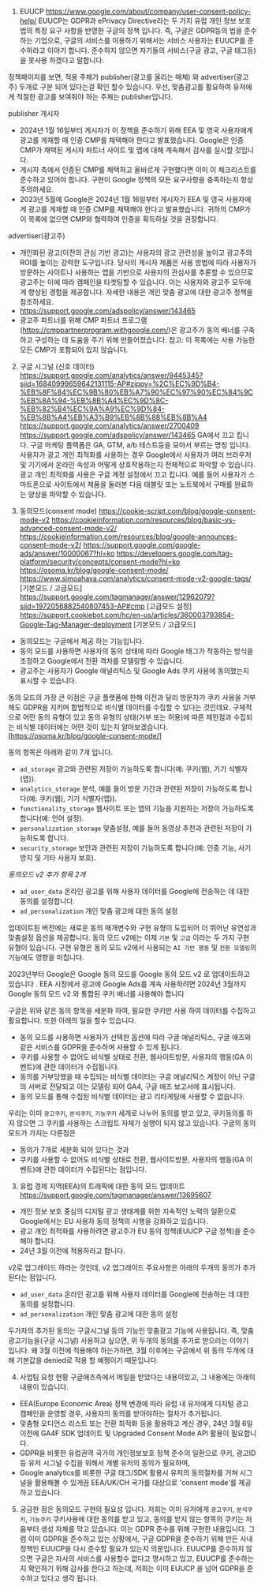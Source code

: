 1) EUUCP
https://www.google.com/about/company/user-consent-policy-help/
EUUCP는 GDPR과 ePrivacy Directive라는 두 가지 유럽 개인 정보 보호법의 특정 요구 사항을 반영한 구글의 정책 입니다.
즉, 구글은 GDPR등의 법을 준수하는 기업으로, 구글의 서비스를 이용하기 위해서는 서비스 사용자는 EUUCP를 준수하라고 이야기 합니다.
준수하지 않으면 자기들의 서비스(구글 광고, 구글 태그등)을 못사용 하겠다고 말합니다.
 
정책페이지를 보면, 적용 주체가 publisher(광고를 올리는 매체) 와 advertiser(광고주) 두개로 구분 되어 있다는걸 확인 할수 있습니다.
우선, 맞춤광고를 활요하여 유저에게 적절한 광고를 보여줘야 하는 주체는 publisher입니다.
 
publisher 개시자
- 2024년 1월 16일부터 게시자가 이 정책을 준수하기 위해 EEA 및 영국 사용자에게 광고를 게재할 때 인증 CMP를 채택해야 한다고 발표했습니다. Google은 인증 CMP가 채택된 게시자 파트너 사이트 및 앱에 대해 계속해서 감사를 실시할 것입니다.
- 게시자 측에서 인증된 CMP를 채택하고 올바르게 구현했다면 이미 이 체크리스트를 준수하고 있어야 합니다. 구현이 Google 정책의 모든 요구사항을 충족하는지 항상 주의하세요.
- 2023년 5월에 Google은 2024년 1월 16일부터 게시자가 EEA 및 영국 사용자에게 광고를 게재할 때 인증 CMP를 채택해야 한다고 발표했습니다. 귀하의 CMP가 이 목록에 없으면 CMP와 협력하여 인증을 획득하실 것을 권장합니다.
 
advertiser(광고주)
- 개인화된 광고(이전의 관심 기반 광고)는 사용자의 광고 관련성을 높이고 광고주의 ROI를 높이는 강력한 도구입니다. 당사의 게시자 제품은 사용 방법에 따라 사용자가 방문하는 사이트나 사용하는 앱을 기반으로 사용자의 관심사를 추론할 수 있으므로 광고주는 이에 따라 캠페인을 타겟팅할 수 있습니다. 이는 사용자와 광고주 모두에게 향상된 경험을 제공합니다. 자세한 내용은 개인 맞춤 광고에 대한 광고주 정책을 참조하세요.
- https://support.google.com/adspolicy/answer/143465
- 광고주 파트너를 위해 CMP 파트너 프로그램(https://cmppartnerprogram.withgoogle.com/)은 광고주가 동의 배너를 구축하고 구성하는 데 도움을 주기 위해 만들어졌습니다. 참고: 이 목록에는 사용 가능한 모든 CMP가 포함되어 있지 않습니다.
 
 
2) 구글 시그널 (신호 데이터)
https://support.google.com/analytics/answer/9445345?sjid=16840999659642131115-AP#zippy=%2C%EC%9D%B4-%EB%8F%84%EC%9B%80%EB%A7%90%EC%97%90%EC%84%9C%EB%8A%94-%EB%8B%A4%EC%9D%8C-%EB%82%B4%EC%9A%A9%EC%9D%84-%EB%8B%A4%EB%A3%B9%EB%8B%88%EB%8B%A4
https://support.google.com/analytics/answer/2700409
https://support.google.com/adspolicy/answer/143465
GA에서 끄고 킵니다.
구글 마케팅 플랙폼은 GA, GTM, a/b 테스트등을 모아서 부르는 명칭 입니다.
사용자가 광고 개인 최적화를 사용하는 경우 Google에서 사용자가 여러 브라우저 및 기기에서 온라인 속성과 어떻게 상호작용하는지 전체적으로 파악할 수 있습니다.
광고 개인 최적화를 사용은 구글 계정 설정에서 끄고 킵니다.
예를 들어 사용자가 스마트폰으로 사이트에서 제품을 둘러본 다음 태블릿 또는 노트북에서 구매를 완료하는 양상을 파악할 수 있습니다.
 
3) 동의모드(consent mode)
https://cookie-script.com/blog/google-consent-mode-v2
https://cookieinformation.com/resources/blog/basic-vs-advanced-consent-mode-v2/
https://cookieinformation.com/resources/blog/google-announces-consent-mode-v2/
https://support.google.com/google-ads/answer/10000067?hl=ko
https://developers.google.com/tag-platform/security/concepts/consent-mode?hl=ko
https://osoma.kr/blog/google-consent-mode/
https://www.simoahava.com/analytics/consent-mode-v2-google-tags/ [기본모드 / 고급모드]
https://support.google.com/tagmanager/answer/12962079?sjid=1972056882540807453-AP#cmp [고급모드 설정]
https://support.cookiebot.com/hc/en-us/articles/360003793854-Google-Tag-Manager-deployment [기본모드 / 고급모드]
- 동의모드는 구글에서 제공 하는 기능입니다.
- 동의 모드를 사용하면 사용자의 동의 상태에 따라 Google 태그가 작동하는 방식을 조정하고 Google에서 전환 격차를 모델링할 수 있습니다.
- 광고주는 사용자가 Google 애널리틱스 및 Google Ads 쿠키 사용에 동의했는지 표시할 수 있습니다.
 
 
동의 모드의 가장 큰 이점은 구글 플랫폼에 한해 이전과 달리 방문자가 쿠키 사용을 거부해도 GDPR을 지키며 합법적으로 비식별 데이터를 수집할 수 있다는 것인데요. 구체적으로 어떤 동의 유형이 있고 동의 유형의 상태(거부 또는 허용)에 따른 제한점과 수집되는 비식별 데이터에는 어떤 것이 있는지 알아보겠습니다. [https://osoma.kr/blog/google-consent-mode/]
 
 
동의 항목은 아래와 같이 7개 입니다.
- `ad_storage`  광고와 관련된 저장이 가능하도록 합니다(예: 쿠키(웹), 기기 식별자(앱)).
- `analytics_storage` 분석, 예를 들어 방문 기간과 관련된 저장이 가능하도록 합니다(예: 쿠키(웹), 기기 식별자(앱)).
- `functionality_storage` 웹사이트 또는 앱의 기능을 지원하는 저장이 가능하도록 합니다(예: 언어 설정).
- `personalization_storage` 맞춤설정, 예를 들어 동영상 추천과 관련된 저장이 가능하도록 합니다.
- `security_storage` 보안과 관련된 저장이 가능하도록 합니다(예: 인증 기능, 사기 방지 및 기타 사용자 보호).
 
 
*동의모드 v2 추가 항목 2개*
- `ad_user_data`  온라인 광고를 위해 사용자 데이터를 Google에 전송하는 데 대한 동의를 설정합니다.
- `ad_personalization`  개인 맞춤 광고에 대한 동의 설정
 
업데이트된 버전에는 새로운 동의 매개변수와 구현 유형이 도입되어 더 뛰어난 유연성과 맞춤설정 옵션을 제공합니다.
동의 모드 v2에는 이제 `기본` 및 `고급` 이라는 두 가지 구현 유형이 있습니다.
구현 유형은 동의 모드 v2에서 사용되는 `AI 기반 행동` 및 `전환 모델링`의 기능에도 영향을 미칩니다.

2023년부터 Google은 Google 동의 모드를 Google 동의 모드 v2 로 업데이트하고 있습니다 . EEA 시장에서 광고에 Google Ads를 계속 사용하려면 2024년 3월까지 Google 동의 모드 v2 와 통합된 쿠키 배너를 사용해야 합니다 

구글은 위와 같은 동의 항목을 세분화 하여, 필요한 쿠키만 사용 하여 데이터를 수집하고 활요합니다. 또한 아래의 일을 할수 있습니다.
- 동의 모드를 사용하면 사용자가 선택한 옵션에 따라 구글 애널리틱스, 구글 애즈와 같은 서비스를 GDPR을 준수하며 사용할 수 있게 됩니다.
- 쿠키를 사용할 수 없어도 비식별 상태로 전환, 웹사이트방문, 사용자의 행동(GA 이벤트)에 관한 데이터가 수집됩니다.
- 동의를 거부당했을 때 수집되는 비식별 데이터는 구글 애널리틱스 계정이 아닌 구글의 서버로 전달되고 이는 모델링 되어 GA4, 구글 애즈 보고서에 표시됩니다.
- 동의 모드를 통해 수집된 비식별 데이터는 광고 리타게팅에 사용할 수 없습니다.
 
우리는 이미 `광고쿠키`, `분석쿠키`, `기능쿠키` 세개로 나누어 동의를 받고 있고, 쿠키동의를 하지 않으면 그 쿠키를 사용하는 스크립트 자체가 실행이 되지 않고 있습니다.
구글의 동의 모드가 가지는 다른점은
- 동의가 7개로 세분화 되어 있다는 것과
- 쿠키를 사용할 수 없어도 비식별 상태로 전환, 웹사이트방문, 사용자의 행동(GA 이벤트)에 관한 데이터가 수집된다는 점입니다.
 
3) 유럽 경제 지역(EEA)의 트래픽에 대한 동의 모드 업데이트
https://support.google.com/tagmanager/answer/13695607
- 개인 정보 보호 중심의 디지털 광고 생태계를 위한 지속적인 노력의 일환으로 Google에서는 EU 사용자 동의 정책의 시행을 강화하고 있습니다.
- 광고 개인 최적화를 사용하려면 광고주가 EU 동의 정책(EUUCP 구글 정책)을 준수해야 합니다.
- 24년 3월 이전에 적용하라고 합니다.
 
v2로 업그레이드 하라는 것인데, v2 업그레이드 주요사항은 아래의 두개의 동의가 추가된다는 점입니다.
- `ad_user_data`  온라인 광고를 위해 사용자 데이터를 Google에 전송하는 데 대한 동의를 설정합니다.
- `ad_personalization`  개인 맞춤 광고에 대한 동의 설정
 
두가자의 추가된 동의는 구글시그널 등의 기능인 맞춤광고 기능에 사용됩니다.
즉, 맞춤광고기능을(구글 시그널) 사용하고 싶으면, 위 두개의 동의를 추가로 받으라는 이야기 입니다.
왜 3월 이전에 적용해야 하는가하면, 3월 이후에는 구글에서 위 동의 두개에 대해 기본값을 denied로 적용 할 예쩡이기 때문입니다.

 
4) 사업팀 요청 현황
구글애즈측에서 메일을 받았다는 내용이있고, 그 내용에는 아래의 내용이 있습니다.
- EEA(Europe Economic Area) 정책 변경에 따라 유럽 내 유저에게 디지털 광고 캠페인을 운영할 경우, 사용자의 동의를 받아야하는 절차가 추가됩니다.
- 맞춤형 오디언스 리스트 또는 전환 최적화 등을 활용하고 계신 경우, 24년 3월 6일 이전에 GA4F SDK 업데이트 및 Upgraded Consent Mode API 활용이 필요합니다.
- GDPR을 비롯한 유럽권역 국가의 개인정보보호 정책 준수의 일환으로 쿠키, 광고ID 등 유저 시그널 수집을 위해서 개별 유저의 동의가 필요하며,
- Google analytics를 비롯한 구글 태그/SDK 활용시 유저의 동의절차를 거쳐 시그널을 활용해볼 수 있게끔 EEA/UK/CH 국가를 대상으로 'consent mode'를 제공하고 있습니다.
 
5) 궁금한 점은
동의모드 구현의 필요성 입니다.
저희는 이미 유저에게 `광고쿠키`, `분석쿠키`, `기능쿠키` 쿠키사용에 대한 동의를 받고 있고, 동의를 받지 않는 항목의 쿠키는 처음부터 생성 자체를 막고 있습니다.
이는 GDPR 준수를 위해 구현한 내용입니다.
그럼 이미 GDPR을 준수하고 있는 상황에서, 구글 GDPR을 준수하기 위해 만든 사내 정책인 EUUCP을 다시 준수할 필요가 있는지 의문입니다.
EUUCP를 준수하지 않으면 구글은 자사의 서비스를 사용할수 없다고 명시하고 있고,
EUUCP를 준수하는지 확인하기 위해 감사를 한다고 하는데,
저희는 이미 EUUCP 을 넘어 GDPR을 준수하고 있다고 생각 됩니다.